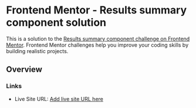 # Frontend Mentor - Results summary component solution

This is a solution to the [Results summary component challenge on Frontend Mentor](https://www.frontendmentor.io/challenges/results-summary-component-CE_K6s0maV). Frontend Mentor challenges help you improve your coding skills by building realistic projects. 

## Overview

### Links

- Live Site URL: [Add live site URL here](https://sharangb.github.io/fmio-results-summary/)
